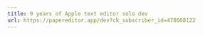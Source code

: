 ```yaml
---
title: 9 years of Apple text editor solo dev
url: https://papereditor.app/dev?ck_subscriber_id=478668122
---
```

